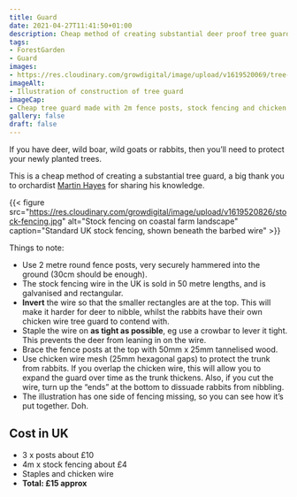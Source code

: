 ```yaml
---
title: Guard
date: 2021-04-27T11:41:50+01:00
description: Cheap method of creating substantial deer proof tree guard
tags: 
- ForestGarden
- Guard
images: 
- https://res.cloudinary.com/growdigital/image/upload/v1619520069/tree-guard-illustration.png
imageAlt:
- Illustration of construction of tree guard
imageCap:
- Cheap tree guard made with 2m fence posts, stock fencing and chicken wire
gallery: false
draft: false
---
```


If you have deer, wild boar, wild goats or rabbits, then you’ll need to protect your newly planted trees.

This is a cheap method of creating a substantial tree guard, a big thank you to orchardist [Martin Hayes](https://www.theapplemancan.uk/) for sharing his knowledge.

{{< figure src="https://res.cloudinary.com/growdigital/image/upload/v1619520826/stock-fencing.jpg" alt="Stock fencing on coastal farm landscape" caption="Standard UK stock fencing, shown beneath the barbed wire" >}}

Things to note:

* Use 2 metre round fence posts, very securely hammered into the ground (30cm should be enough).
* The stock fencing wire in the UK is sold in 50 metre lengths, and is galvanised and rectangular. 
* **Invert** the wire so that the smaller rectangles are at the top. This will make it harder for deer to nibble, whilst the rabbits have their own chicken wire tree guard to contend with.
* Staple the wire on **as tight as possible**, eg use a crowbar to lever it tight. This prevents the deer from leaning in on the wire.
* Brace the fence posts at the top with 50mm x 25mm tannelised wood.
* Use chicken wire mesh (25mm hexagonal gaps) to protect the trunk from rabbits. If you overlap the chicken wire, this will allow you to expand the guard over time as the trunk thickens. Also, if you cut the wire, turn up the “ends” at the bottom to dissuade rabbits from nibbling.
* The illustration has one side of fencing missing, so you can see how it’s put together. Doh.

## Cost in UK

* 3 x posts about £10
* 4m x stock fencing about £4
* Staples and chicken wire
* **Total: £15 approx**

